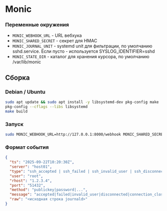 # Monic

### Переменные окружения

- `MONIC_WEBHOOK_URL` - URL вебхука
- `MONIC_SHARED_SECRET` - секрет для HMAC
- `MONIC_JOURNAL_UNIT` - systemd unit для фильтрации, по умолчанию sshd.service. Если пусто - используется SYSLOG_IDENTIFIER=sshd
- `MONIC_STATE_DIR` - каталог для хранения курсора, по умолчанию /var/lib/monic

## Сборка

### Debian / Ubuntu

```bash
sudo apt update && sudo apt install -y libsystemd-dev pkg-config make
pkg-config --cflags --libs libsystemd
make build
```

### Запуск

```bash
sudo MONIC_WEBHOOK_URL=http://127.0.0.1:8000/webhook MONIC_SHARED_SECRET=secret ./build/monic
```

### Формат события

```json
{
  "ts": "2025-09-22T10:20:30Z",
  "server": "host01",
  "type": "ssh_accepted | ssh_failed | ssh_invalid_user | ssh_disconnect",
  "user": "root",
  "rhost": "1.2.3.4",
  "port": "51432",
  "method": "publickey|password|...",
  "message": "accepted|failed|invalid_user|disconnected|connection_closed",
  "raw": "<исходная строка journald>"
}
```